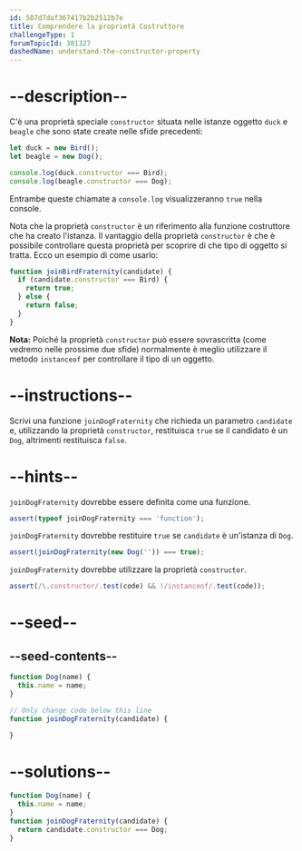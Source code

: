 ```yaml
---
id: 587d7daf367417b2b2512b7e
title: Comprendere la proprietà Costruttore
challengeType: 1
forumTopicId: 301327
dashedName: understand-the-constructor-property
---
```


# --description--

C'è una proprietà speciale `constructor` situata nelle istanze oggetto `duck` e `beagle` che sono state create nelle sfide precedenti:

```js
let duck = new Bird();
let beagle = new Dog();

console.log(duck.constructor === Bird); 
console.log(beagle.constructor === Dog);
```

Entrambe queste chiamate a `console.log` visualizzeranno `true` nella console.

Nota che la proprietà `constructor` è un riferimento alla funzione costruttore che ha creato l'istanza. Il vantaggio della proprietà `constructor` è che è possibile controllare questa proprietà per scoprire di che tipo di oggetto si tratta. Ecco un esempio di come usarlo:

```js
function joinBirdFraternity(candidate) {
  if (candidate.constructor === Bird) {
    return true;
  } else {
    return false;
  }
}
```

**Nota:** Poiché la proprietà `constructor` può essere sovrascritta (come vedremo nelle prossime due sfide) normalmente è meglio utilizzare il metodo `instanceof` per controllare il tipo di un oggetto.

# --instructions--

Scrivi una funzione `joinDogFraternity` che richieda un parametro `candidate` e, utilizzando la proprietà `constructor`, restituisca `true` se il candidato è un `Dog`, altrimenti restituisca `false`.

# --hints--

`joinDogFraternity` dovrebbe essere definita come una funzione.

```js
assert(typeof joinDogFraternity === 'function');
```

`joinDogFraternity` dovrebbe restituire `true` se `candidate` è un'istanza di `Dog`.

```js
assert(joinDogFraternity(new Dog('')) === true);
```

`joinDogFraternity` dovrebbe utilizzare la proprietà `constructor`.

```js
assert(/\.constructor/.test(code) && !/instanceof/.test(code));
```

# --seed--

## --seed-contents--

```js
function Dog(name) {
  this.name = name;
}

// Only change code below this line
function joinDogFraternity(candidate) {

}
```

# --solutions--

```js
function Dog(name) {
  this.name = name;
}
function joinDogFraternity(candidate) {
  return candidate.constructor === Dog;
}
```
